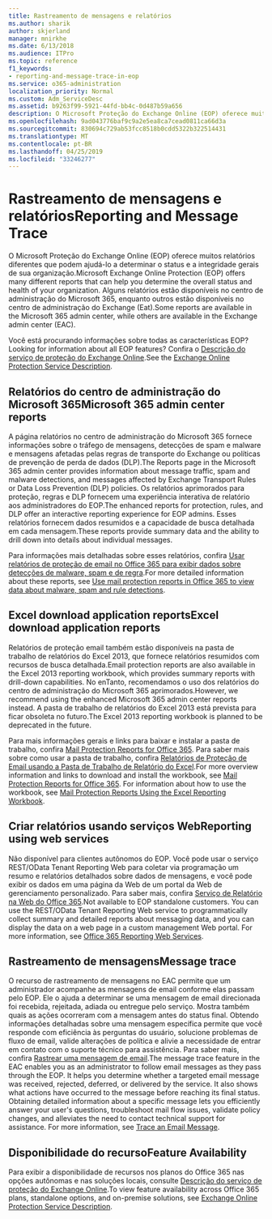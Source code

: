 ```yaml
---
title: Rastreamento de mensagens e relatórios
ms.author: sharik
author: skjerland
manager: mnirkhe
ms.date: 6/13/2018
ms.audience: ITPro
ms.topic: reference
f1_keywords:
- reporting-and-message-trace-in-eop
ms.service: o365-administration
localization_priority: Normal
ms.custom: Adm_ServiceDesc
ms.assetid: b9263f99-5921-44fd-bb4c-0d487b59a656
description: O Microsoft Proteção do Exchange Online (EOP) oferece muitos relatórios diferentes que podem ajudá-lo a determinar o status e a integridade gerais de sua organização. Alguns relatórios estão disponíveis no centro de administração do Microsoft 365, enquanto outros estão disponíveis no centro de administração do Exchange (Eat).
ms.openlocfilehash: 9ad043776baf9c9a2e5ea8ca7cead0811ca66d3a
ms.sourcegitcommit: 830694c729ab53fcc8518b0cdd5322b322514431
ms.translationtype: MT
ms.contentlocale: pt-BR
ms.lasthandoff: 04/25/2019
ms.locfileid: "33246277"
---
```

# <a name="reporting-and-message-trace"></a><span data-ttu-id="d0153-104">Rastreamento de mensagens e relatórios</span><span class="sxs-lookup"><span data-stu-id="d0153-104">Reporting and Message Trace</span></span>

<span data-ttu-id="d0153-105">O Microsoft Proteção do Exchange Online (EOP) oferece muitos relatórios diferentes que podem ajudá-lo a determinar o status e a integridade gerais de sua organização.</span><span class="sxs-lookup"><span data-stu-id="d0153-105">Microsoft Exchange Online Protection (EOP) offers many different reports that can help you determine the overall status and health of your organization.</span></span> <span data-ttu-id="d0153-106">Alguns relatórios estão disponíveis no centro de administração do Microsoft 365, enquanto outros estão disponíveis no centro de administração do Exchange (Eat).</span><span class="sxs-lookup"><span data-stu-id="d0153-106">Some reports are available in the Microsoft 365 admin center, while others are available in the Exchange admin center (EAC).</span></span>
  
<span data-ttu-id="d0153-107">Você está procurando informações sobre todas as características EOP?</span><span class="sxs-lookup"><span data-stu-id="d0153-107">Looking for information about all EOP features?</span></span> <span data-ttu-id="d0153-108">Confira o [Descrição do serviço de proteção do Exchange Online](exchange-online-protection-service-description.md).</span><span class="sxs-lookup"><span data-stu-id="d0153-108">See the [Exchange Online Protection Service Description](exchange-online-protection-service-description.md).</span></span>
  
## <a name="microsoft-365-admin-center-reports"></a><span data-ttu-id="d0153-109">Relatórios do centro de administração do Microsoft 365</span><span class="sxs-lookup"><span data-stu-id="d0153-109">Microsoft 365 admin center reports</span></span>
<span data-ttu-id="d0153-110"><a name="BKMK_office365admincenterreports"> </a></span><span class="sxs-lookup"><span data-stu-id="d0153-110"></span></span>

<span data-ttu-id="d0153-111">A página relatórios no centro de administração do Microsoft 365 fornece informações sobre o tráfego de mensagens, detecções de spam e malware e mensagens afetadas pelas regras de transporte do Exchange ou políticas de prevenção de perda de dados (DLP).</span><span class="sxs-lookup"><span data-stu-id="d0153-111">The Reports page in the Microsoft 365 admin center provides information about message traffic, spam and malware detections, and messages affected by Exchange Transport Rules or Data Loss Prevention (DLP) policies.</span></span> <span data-ttu-id="d0153-112">Os relatórios aprimorados para proteção, regras e DLP fornecem uma experiência interativa de relatório aos administradores do EOP.</span><span class="sxs-lookup"><span data-stu-id="d0153-112">The enhanced reports for protection, rules, and DLP offer an interactive reporting experience for EOP admins.</span></span> <span data-ttu-id="d0153-113">Esses relatórios fornecem dados resumidos e a capacidade de busca detalhada em cada mensagem.</span><span class="sxs-lookup"><span data-stu-id="d0153-113">These reports provide summary data and the ability to drill down into details about individual messages.</span></span>
  
<span data-ttu-id="d0153-114">Para informações mais detalhadas sobre esses relatórios, confira [Usar relatórios de proteção de email no Office 365 para exibir dados sobre detecções de malware, spam e de regra](https://go.microsoft.com/fwlink/p/?LinkID=401102).</span><span class="sxs-lookup"><span data-stu-id="d0153-114">For more detailed information about these reports, see [Use mail protection reports in Office 365 to view data about malware, spam and rule detections](https://go.microsoft.com/fwlink/p/?LinkID=401102).</span></span>
  
## <a name="excel-download-application-reports"></a><span data-ttu-id="d0153-115">Excel download application reports</span><span class="sxs-lookup"><span data-stu-id="d0153-115">Excel download application reports</span></span>
<span data-ttu-id="d0153-116"><a name="BKMK_exceldownloadapplicationreports"> </a></span><span class="sxs-lookup"><span data-stu-id="d0153-116"></span></span>

<span data-ttu-id="d0153-117">Relatórios de proteção email também estão disponíveis na pasta de trabalho de relatórios do Excel 2013, que fornece relatórios resumidos com recursos de busca detalhada.</span><span class="sxs-lookup"><span data-stu-id="d0153-117">Email protection reports are also available in the Excel 2013 reporting workbook, which provides summary reports with drill-down capabilities.</span></span> <span data-ttu-id="d0153-118">No enTanto, recomendamos o uso dos relatórios do centro de administração do Microsoft 365 aprimorados.</span><span class="sxs-lookup"><span data-stu-id="d0153-118">However, we recommend using the enhanced Microsoft 365 admin center reports instead.</span></span> <span data-ttu-id="d0153-119">A pasta de trabalho de relatórios do Excel 2013 está prevista para ficar obsoleta no futuro.</span><span class="sxs-lookup"><span data-stu-id="d0153-119">The Excel 2013 reporting workbook is planned to be deprecated in the future.</span></span> 
  
<span data-ttu-id="d0153-p106">Para mais informações gerais e links para baixar e instalar a pasta de trabalho, confira [Mail Protection Reports for Office 365](https://go.microsoft.com/fwlink/p/?LinkId=271776). Para saber mais sobre como usar a pasta de trabalho, confira [Relatórios de Proteção de Email usando a Pasta de Trabalho de Relatório do Excel](https://go.microsoft.com/fwlink/p/?LinkId=285211).</span><span class="sxs-lookup"><span data-stu-id="d0153-p106">For more overview information and links to download and install the workbook, see [Mail Protection Reports for Office 365](https://go.microsoft.com/fwlink/p/?LinkId=271776). For information about how to use the workbook, see [Mail Protection Reports Using the Excel Reporting Workbook](https://go.microsoft.com/fwlink/p/?LinkId=285211).</span></span>
  
## <a name="reporting-using-web-services"></a><span data-ttu-id="d0153-122">Criar relatórios usando serviços Web</span><span class="sxs-lookup"><span data-stu-id="d0153-122">Reporting using web services</span></span>
<span data-ttu-id="d0153-123"><a name="BKMK_reportingusingwebservices"> </a></span><span class="sxs-lookup"><span data-stu-id="d0153-123"></span></span>

<span data-ttu-id="d0153-p107">Não disponível para clientes autônomos do EOP. Você pode usar o serviço REST/OData Tenant Reporting Web para coletar via programação um resumo e relatórios detalhados sobre dados de mensagens, e você pode exibir os dados em uma página da Web de um portal da Web de gerenciamento personalizado. Para saber mais, confira [Serviço de Relatório na Web do Office 365](https://go.microsoft.com/fwlink/?LinkId=279926).</span><span class="sxs-lookup"><span data-stu-id="d0153-p107">Not available to EOP standalone customers. You can use the REST/OData Tenant Reporting Web service to programmatically collect summary and detailed reports about messaging data, and you can display the data on a web page in a custom management Web portal. For more information, see [Office 365 Reporting Web Services](https://go.microsoft.com/fwlink/?LinkId=279926).</span></span>
  
## <a name="message-trace"></a><span data-ttu-id="d0153-127">Rastreamento de mensagens</span><span class="sxs-lookup"><span data-stu-id="d0153-127">Message trace</span></span>
<span data-ttu-id="d0153-128"><a name="BKMK_messagetrace"> </a></span><span class="sxs-lookup"><span data-stu-id="d0153-128"></span></span>

<span data-ttu-id="d0153-p108">O recurso de rastreamento de mensagens no EAC permite que um administrador acompanhe as mensagens de email conforme elas passam pelo EOP. Ele o ajuda a determinar se uma mensagem de email direcionada foi recebida, rejeitada, adiada ou entregue pelo serviço. Mostra também quais as ações ocorreram com a mensagem antes do status final. Obtendo informações detalhadas sobre uma mensagem específica permite que você responde com eficiência às perguntas do usuário, solucione problemas de fluxo de email, valide alterações de política e alivie a necessidade de entrar em contato com o suporte técnico para assistência. Para saber mais, confira [Rastrear uma mensagem de email](https://go.microsoft.com/fwlink/p/?LinkID=282262).</span><span class="sxs-lookup"><span data-stu-id="d0153-p108">The message trace feature in the EAC enables you as an administrator to follow email messages as they pass through the EOP. It helps you determine whether a targeted email message was received, rejected, deferred, or delivered by the service. It also shows what actions have occurred to the message before reaching its final status. Obtaining detailed information about a specific message lets you efficiently answer your user's questions, troubleshoot mail flow issues, validate policy changes, and alleviates the need to contact technical support for assistance. For more information, see [Trace an Email Message](https://go.microsoft.com/fwlink/p/?LinkID=282262).</span></span>
  
## <a name="feature-availability"></a><span data-ttu-id="d0153-134">Disponibilidade do recurso</span><span class="sxs-lookup"><span data-stu-id="d0153-134">Feature Availability</span></span>
<span data-ttu-id="d0153-135"><a name="BKMK_messagetrace"> </a></span><span class="sxs-lookup"><span data-stu-id="d0153-135"></span></span>

<span data-ttu-id="d0153-136">Para exibir a disponibilidade de recursos nos planos do Office 365 nas opções autônomas e nas soluções locais, consulte [Descrição do serviço de proteção do Exchange Online](exchange-online-protection-service-description.md).</span><span class="sxs-lookup"><span data-stu-id="d0153-136">To view feature availability across Office 365 plans, standalone options, and on-premise solutions, see [Exchange Online Protection Service Description](exchange-online-protection-service-description.md).</span></span>
  

